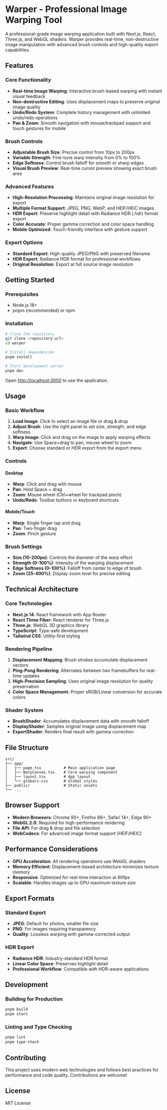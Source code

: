 # Warper - Professional Image Warping Tool

A professional-grade image warping application built with Next.js, React, Three.js, and WebGL shaders. Warper provides real-time, non-destructive image manipulation with advanced brush controls and high-quality export capabilities.

## Features

### Core Functionality

- **Real-time Image Warping**: Interactive brush-based warping with instant visual feedback
- **Non-destructive Editing**: Uses displacement maps to preserve original image quality
- **Undo/Redo System**: Complete history management with unlimited undo/redo operations
- **Pan & Zoom**: Smooth navigation with mouse/trackpad support and touch gestures for mobile

### Brush Controls

- **Adjustable Brush Size**: Precise control from 10px to 200px
- **Variable Strength**: Fine-tune warp intensity from 0% to 100%
- **Edge Softness**: Control brush falloff for smooth or sharp edges
- **Visual Brush Preview**: Real-time cursor preview showing exact brush area

### Advanced Features

- **High-Resolution Processing**: Maintains original image resolution for export
- **Multiple Format Support**: JPEG, PNG, WebP, and HEIF/HEIC images
- **HDR Export**: Preserve highlight detail with Radiance HDR (.hdr) format export
- **Color Accurate**: Proper gamma correction and color space handling
- **Mobile Optimized**: Touch-friendly interface with gesture support

### Export Options

- **Standard Export**: High-quality JPEG/PNG with preserved filename
- **HDR Export**: Radiance HDR format for professional workflows
- **Original Resolution**: Export at full source image resolution

## Getting Started

### Prerequisites

- Node.js 18+
- pnpm (recommended) or npm

### Installation

```bash
# Clone the repository
git clone <repository-url>
cd warper

# Install dependencies
pnpm install

# Start development server
pnpm dev
```

Open [http://localhost:3000](http://localhost:3000) to use the application.

## Usage

### Basic Workflow

1. **Load Image**: Click to select an image file or drag & drop
2. **Adjust Brush**: Use the right panel to set size, strength, and edge softness
3. **Warp Image**: Click and drag on the image to apply warping effects
4. **Navigate**: Use Space+drag to pan, mouse wheel to zoom
5. **Export**: Choose standard or HDR export from the export menu

### Controls

#### Desktop

- **Warp**: Click and drag with mouse
- **Pan**: Hold Space + drag
- **Zoom**: Mouse wheel (Ctrl+wheel for trackpad pinch)
- **Undo/Redo**: Toolbar buttons or keyboard shortcuts

#### Mobile/Touch

- **Warp**: Single finger tap and drag
- **Pan**: Two-finger drag
- **Zoom**: Pinch gesture

### Brush Settings

- **Size (10-200px)**: Controls the diameter of the warp effect
- **Strength (0-100%)**: Intensity of the warping displacement
- **Edge Softness (0-100%)**: Falloff from center to edge of brush
- **Zoom (25-400%)**: Display zoom level for precise editing

## Technical Architecture

### Core Technologies

- **Next.js 14**: React framework with App Router
- **React Three Fiber**: React renderer for Three.js
- **Three.js**: WebGL 3D graphics library
- **TypeScript**: Type-safe development
- **Tailwind CSS**: Utility-first styling

### Rendering Pipeline

1. **Displacement Mapping**: Brush strokes accumulate displacement vectors
2. **Ping-Pong Rendering**: Alternates between two framebuffers for real-time updates
3. **High-Precision Sampling**: Uses original image resolution for quality preservation
4. **Color Space Management**: Proper sRGB/Linear conversion for accurate colors

### Shader System

- **BrushShader**: Accumulates displacement data with smooth falloff
- **DisplayShader**: Samples original image using displacement map
- **ExportShader**: Renders final result with gamma correction

## File Structure

```
src/
├── app/
│   ├── page.tsx          # Main application page
│   ├── WarpCanvas.tsx    # Core warping component
│   ├── layout.tsx        # App layout
│   └── globals.css       # Global styles
├── public/               # Static assets
└── ...
```

## Browser Support

- **Modern Browsers**: Chrome 90+, Firefox 88+, Safari 14+, Edge 90+
- **WebGL 2.0**: Required for high-performance rendering
- **File API**: For drag & drop and file selection
- **WebCodecs**: For advanced image format support (HEIF/HEIC)

## Performance Considerations

- **GPU Acceleration**: All rendering operations use WebGL shaders
- **Memory Efficient**: Displacement-based architecture minimizes texture memory
- **Responsive**: Optimized for real-time interaction at 60fps
- **Scalable**: Handles images up to GPU maximum texture size

## Export Formats

### Standard Export

- **JPEG**: Default for photos, smaller file size
- **PNG**: For images requiring transparency
- **Quality**: Lossless warping with gamma-corrected output

### HDR Export

- **Radiance HDR**: Industry-standard HDR format
- **Linear Color Space**: Preserves highlight detail
- **Professional Workflow**: Compatible with HDR-aware applications

## Development

### Building for Production

```bash
pnpm build
pnpm start
```

### Linting and Type Checking

```bash
pnpm lint
pnpm type-check
```

## Contributing

This project uses modern web technologies and follows best practices for performance and code quality. Contributions are welcome!

## License

MIT License
